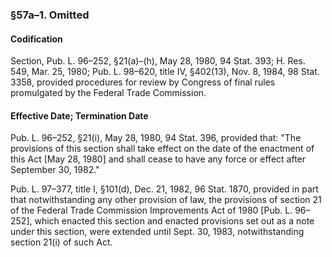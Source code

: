 ### §57a–1. Omitted ###

#### Codification ####

Section, Pub. L. 96–252, §21(a)–(h), May 28, 1980, 94 Stat. 393; H. Res. 549, Mar. 25, 1980; Pub. L. 98–620, title IV, §402(13), Nov. 8, 1984, 98 Stat. 3358, provided procedures for review by Congress of final rules promulgated by the Federal Trade Commission.

#### Effective Date; Termination Date ####

Pub. L. 96–252, §21(i), May 28, 1980, 94 Stat. 396, provided that: "The provisions of this section shall take effect on the date of the enactment of this Act [May 28, 1980] and shall cease to have any force or effect after September 30, 1982."

Pub. L. 97–377, title I, §101(d), Dec. 21, 1982, 96 Stat. 1870, provided in part that notwithstanding any other provision of law, the provisions of section 21 of the Federal Trade Commission Improvements Act of 1980 [Pub. L. 96–252], which enacted this section and enacted provisions set out as a note under this section, were extended until Sept. 30, 1983, notwithstanding section 21(i) of such Act.